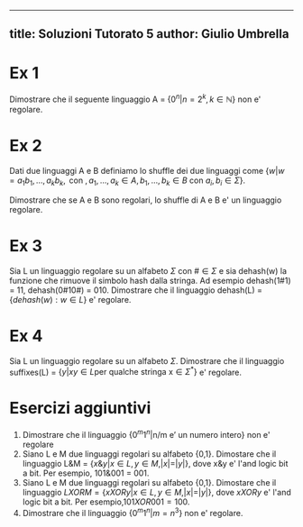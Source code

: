 
---
title: Soluzioni Tutorato 5
author: Giulio Umbrella
---

# Ex 1

Dimostrare che il seguente linguaggio A = $\{ 0^{n} | n = 2^{k}, k \in \mathbb{N} \}$ non e' regolare.


# Ex 2

Dati due linguaggi A e B definiamo lo shuffle dei due linguaggi come $\{w | w = a_{1}b_{1},\dots,a_{k}b_{k}, \textrm{ con } ,   a_{1},\dots,a_{k} \in A,  b_{1},\dots,b_{k} \in B \textrm{ con } a_{i}, b_{i} \in \Sigma   \}$.

Dimostrare che se A e B sono regolari, lo shuffle di A e B e' un linguaggio regolare.

# Ex 3

Sia L un linguaggio regolare su un alfabeto $\Sigma$ con $\# \in \Sigma$ e sia dehash(w) la funzione che rimuove il simbolo hash dalla stringa. Ad esempio dehash(1#1) = 11, dehash(0#10#) = 010. Dimostrare che il linguaggio dehash(L) = $\{dehash(w): w \in L \}$ e' regolare.

# Ex 4

Sia L un linguaggio regolare su un alfabeto $\Sigma$. Dimostrare che il linguaggio suffixes(L) = $\{ y | xy \in L \textrm{per qualche stringa x} \in \Sigma^{\ast}  \}$ e' regolare.


# Esercizi aggiuntivi

1. Dimostrare che il linguaggio $\{ 0^{m}1^{n} | \textrm{n/m e' un numero intero} \}$ non e' regolare
2. Siano L e M due linguaggi regolari su alfabeto {0,1}. Dimostare che il linguaggio L\&M = $\{x\&y | x \in L, y \in M, |x| = |y| \}$, dove x\&y e' l'and logic bit a bit. Per esempio, 101\&001 = 001.
3. Siano L e M due linguaggi regolari su alfabeto {0,1}. Dimostare che il linguaggio $L XOR M = \{xXORy | x \in L, y \in M, |x| = |y| \}$, dove $xXOR y$ e' l'and logic bit a bit. Per esempio,$101XOR001 = 100$.
4. Dimostrare che il linguaggio $\{ 0^{m}1^{n} | m = n^{3} \}$ non e' regolare.
